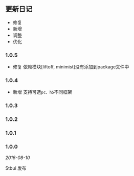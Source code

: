 ## 更新日记

- 修复
- 新增
- 调整
- 优化

### 1.0.5
- 修复
依赖模块[liftoff, minimist]没有添加到package文件中

### 1.0.4
- 新增
支持可选`pc、h5`不同框架

### 1.0.3


### 1.0.2


### 1.0.1


### 1.0.0

*2016-08-10*

Stbui 发布